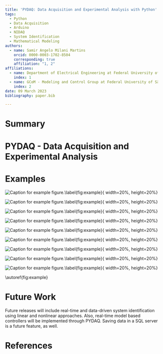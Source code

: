 ```yaml
---
title: 'PYDAQ: Data Acquisition and Experimental Analysis with Python'
tags:
  - Python
  - Data Acquisition
  - Arduino
  - NIDAQ
  - System Identification
  - Mathematical Modeling
authors:
  - name: Samir Angelo Milani Martins
    orcid: 0000-0003-1702-8504
    corresponding: true
    affiliation: "1, 2"
affiliations:
  - name: Department of Electrical Engineering at Federal University of São João del-Rei, Brazil.
    index: 1
  - name: GCoM - Modeling and Control Group at Federal University of São João del-Rei, Brazil.
    index: 2
date: 09 March 2023
bibliography: paper.bib

---
```


# Summary



# PYDAQ - Data Acquisition and Experimental Analysis

# Examples



![Caption for example figure.\label{fig:example}](../docs/img/get_data_arduino.png){ width=20%, height=20%}

![Caption for example figure.\label{fig:example}](../docs/img/get_data_nidaq.png){ width=20%, height=20%}

![Caption for example figure.\label{fig:example}](../docs/img/send_data_nidaq_gui.png){ width=20%, height=20%}

![Caption for example figure.\label{fig:example}](../docs/img/send_data_arduino_gui.png){ width=20%, height=20%}

![Caption for example figure.\label{fig:example}](../docs/img/sending_data_arduino.png){ width=20%, height=20%}

![Caption for example figure.\label{fig:example}](../docs/img/step_response_arduino.png){ width=20%, height=20%}

![Caption for example figure.\label{fig:example}](../docs/img/step_response_nidaq_gui.png){ width=20%, height=20%}

![Caption for example figure.\label{fig:example}](../docs/img/step_response_arduino_gui.png){ width=20%, height=20%}

![Caption for example figure.\label{fig:example}](../docs/img/data.png){ width=20%, height=20%}

\autoref{fig:example}

# Future Work

Future releases will include real-time and data-driven system identification using linear and nonlinear approaches.
Also, real-time model based controllers will be implemented through PYDAQ. Saving data 
in a SQL server is a future feature, as well.

# References